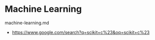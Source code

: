 # Machine Learning

machine-learning.md

*   https://www.google.com/search?q=scikit+c%23&oq=scikit+c%23